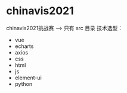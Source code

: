 # chinavis2021
chinavis2021挑战赛   -->    只有 src 目录
技术选型：
  * vue
  * echarts
  * axios
  * css
  * html
  * js
  * element-ui
  * python
